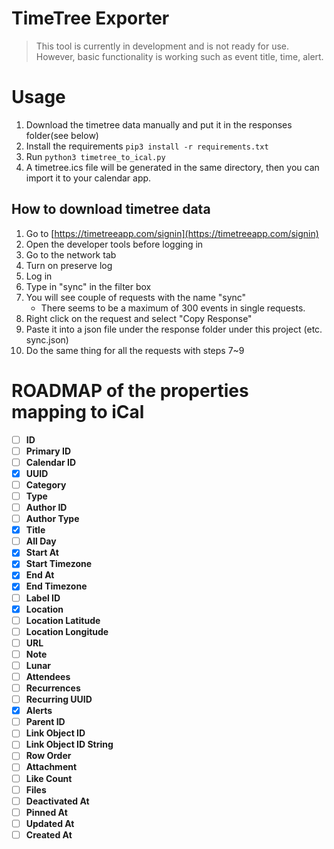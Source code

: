 # TimeTree Exporter
> This tool is currently in development and is not ready for use.
> However, basic functionality is working such as event title, time, alert.
> 
# Usage
1. Download the timetree data manually and put it in the responses folder(see below)
2. Install the requirements `pip3 install -r requirements.txt`
3. Run `python3 timetree_to_ical.py`
4. A timetree.ics file will be generated in the same directory, then you can import it to your calendar app.

## How to download timetree data
1. Go to [https://timetreeapp.com/signin](https://timetreeapp.com/signin)
2. Open the developer tools before logging in
3. Go to the network tab
4. Turn on preserve log
5. Log in
6. Type in "sync" in the filter box
7. You will see couple of requests with the name "sync"
   - There seems to be a maximum of 300 events in single requests.
8. Right click on the request and select "Copy Response"
9.  Paste it into a json file under the response folder under this project (etc. sync.json)
10. Do the same thing for all the requests with steps 7~9


# ROADMAP of the properties mapping to iCal
- [ ] **ID**
- [ ] **Primary ID**
- [ ] **Calendar ID**
- [x] **UUID**
- [ ] **Category**
- [ ] **Type**
- [ ] **Author ID**
- [ ] **Author Type**
- [x] **Title**
- [ ] **All Day**
- [x] **Start At**
- [x] **Start Timezone**
- [x] **End At**
- [x] **End Timezone**
- [ ] **Label ID**
- [x] **Location**
- [ ] **Location Latitude**
- [ ] **Location Longitude**
- [ ] **URL**
- [ ] **Note**
- [ ] **Lunar**
- [ ] **Attendees**
- [ ] **Recurrences**
- [ ] **Recurring UUID**
- [x] **Alerts**
- [ ] **Parent ID**
- [ ] **Link Object ID**
- [ ] **Link Object ID String**
- [ ] **Row Order**
- [ ] **Attachment**
- [ ] **Like Count**
- [ ] **Files**
- [ ] **Deactivated At**
- [ ] **Pinned At**
- [ ] **Updated At**
- [ ] **Created At**
